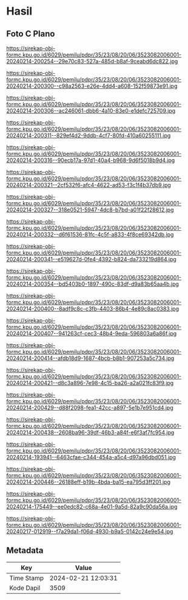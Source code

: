 # Hasil

## Foto C Plano

https://sirekap-obj-formc.kpu.go.id/6029/pemilu/pdpr/35/23/08/20/06/3523082006001-20240214-200254--29e70c83-527a-485d-b8af-9ceabd6dc822.jpg

https://sirekap-obj-formc.kpu.go.id/6029/pemilu/pdpr/35/23/08/20/06/3523082006001-20240214-200300--c98a2563-e26e-4dd4-a608-152f59873e91.jpg

https://sirekap-obj-formc.kpu.go.id/6029/pemilu/pdpr/35/23/08/20/06/3523082006001-20240214-200306--ac246061-dbb6-4a10-83e0-e1defc725709.jpg

https://sirekap-obj-formc.kpu.go.id/6029/pemilu/pdpr/35/23/08/20/06/3523082006001-20240214-200311--829ef4d2-9ddb-4cf7-80fd-410a60255111.jpg

https://sirekap-obj-formc.kpu.go.id/6029/pemilu/pdpr/35/23/08/20/06/3523082006001-20240214-200316--90ecb17a-97d1-40a4-b968-9d6f5018b9d4.jpg

https://sirekap-obj-formc.kpu.go.id/6029/pemilu/pdpr/35/23/08/20/06/3523082006001-20240214-200321--2cf532f6-afc4-4622-ad53-f3c1f4b37db9.jpg

https://sirekap-obj-formc.kpu.go.id/6029/pemilu/pdpr/35/23/08/20/06/3523082006001-20240214-200327--318e0521-5947-4dc8-b7bd-a01f22f28612.jpg

https://sirekap-obj-formc.kpu.go.id/6029/pemilu/pdpr/35/23/08/20/06/3523082006001-20240214-200332--d6f61536-81fc-4c5f-a833-4f8ce69342db.jpg

https://sirekap-obj-formc.kpu.go.id/6029/pemilu/pdpr/35/23/08/20/06/3523082006001-20240214-200341--e519627d-0fe4-4392-b824-da733219d864.jpg

https://sirekap-obj-formc.kpu.go.id/6029/pemilu/pdpr/35/23/08/20/06/3523082006001-20240214-200354--bd5403b0-1897-490c-83df-d9a83b65aa4b.jpg

https://sirekap-obj-formc.kpu.go.id/6029/pemilu/pdpr/35/23/08/20/06/3523082006001-20240214-200400--8adf9c8c-c3fb-4403-86b4-4e89c8ac0383.jpg

https://sirekap-obj-formc.kpu.go.id/6029/pemilu/pdpr/35/23/08/20/06/3523082006001-20240214-200407--941263cf-cec3-48b4-9eda-596803a6a86f.jpg

https://sirekap-obj-formc.kpu.go.id/6029/pemilu/pdpr/35/23/08/20/06/3523082006001-20240214-200414--afdb18d9-1687-4bcb-b8b1-907253a5c734.jpg

https://sirekap-obj-formc.kpu.go.id/6029/pemilu/pdpr/35/23/08/20/06/3523082006001-20240214-200421--d8c3a896-7e98-4c15-ba26-a2a021fc83f9.jpg

https://sirekap-obj-formc.kpu.go.id/6029/pemilu/pdpr/35/23/08/20/06/3523082006001-20240214-200429--d88f2098-fea1-42cc-a897-5e1b7e951cd4.jpg

https://sirekap-obj-formc.kpu.go.id/6029/pemilu/pdpr/35/23/08/20/06/3523082006001-20240214-200438--2608ba96-39df-46b3-a84f-e6f3af7fc954.jpg

https://sirekap-obj-formc.kpu.go.id/6029/pemilu/pdpr/35/23/08/20/06/3523082006001-20240214-193941--6463cfae-c344-454a-a5c4-d97a96dbd051.jpg

https://sirekap-obj-formc.kpu.go.id/6029/pemilu/pdpr/35/23/08/20/06/3523082006001-20240214-200446--26188eff-b19b-4bda-ba15-ea795d3ff201.jpg

https://sirekap-obj-formc.kpu.go.id/6029/pemilu/pdpr/35/23/08/20/06/3523082006001-20240214-175449--ee0edc82-c68a-4e01-9a5d-82a9c90da56a.jpg

https://sirekap-obj-formc.kpu.go.id/6029/pemilu/pdpr/35/23/08/20/06/3523082006001-20240217-012919--f7a29da1-f06d-4930-b9a5-0142c24e9e54.jpg


## Metadata

| Key        | Value               |
| ---------- | ------------------- |
| Time Stamp | 2024-02-21 12:03:31 |
| Kode Dapil | 3509                |



